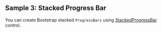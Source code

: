 ## Sample 3: Stacked Progress Bar

You can create Bootstrap stacked `ProgressBars` using [StackedProgressBar](~/controls/bootstrap5/StackedProgressBar) control.